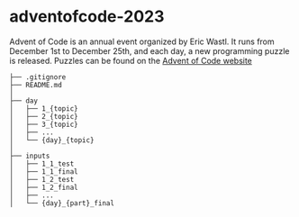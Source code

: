 # adventofcode-2023


Advent of Code is an annual event organized by Eric Wastl. It runs from December 1st to December 25th, and each day, a new programming puzzle is released. Puzzles can be found on the [Advent of Code website](https://adventofcode.com/)

```
├── .gitignore                
├── README.md                 
│
├── day
│   ├── 1_{topic}
│   ├── 2_{topic}           
│   ├── 3_{topic} 
│   ├── ... 
│   └── {day}_{topic}            
│
├── inputs                     
│   ├── 1_1_test
│   ├── 1_1_final
│   ├── 1_2_test
│   ├── 1_2_final
│   ├── ...
│   └── {day}_{part}_final
```
